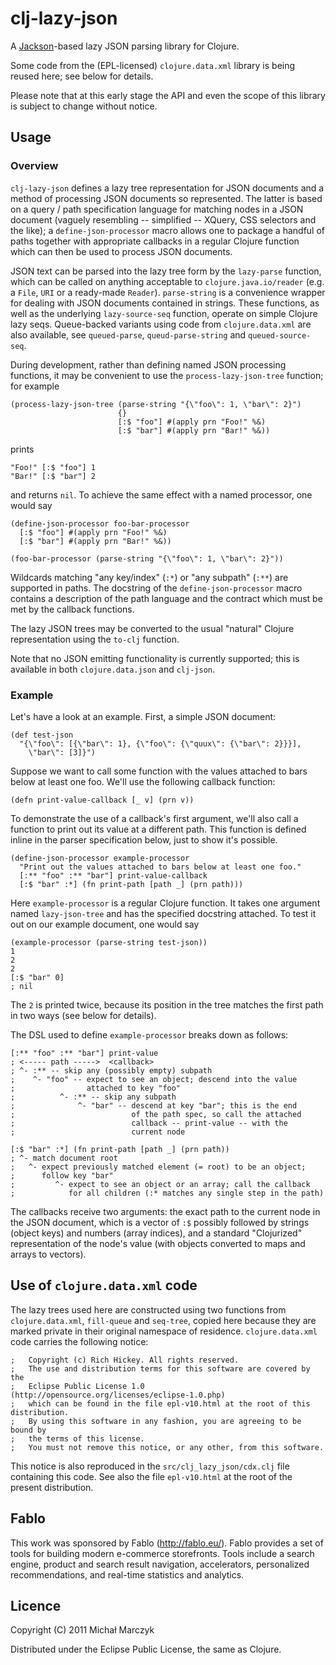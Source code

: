 # clj-lazy-json

A [Jackson](http://jackson.codehaus.org/)-based lazy JSON parsing
library for Clojure.

Some code from the (EPL-licensed) `clojure.data.xml` library is being
reused here; see below for details.

Please note that at this early stage the API and even the scope of
this library is subject to change without notice.

## Usage

### Overview

`clj-lazy-json` defines a lazy tree representation for JSON documents
and a method of processing JSON documents so represented. The latter
is based on a query / path specification language for matching nodes
in a JSON document (vaguely resembling -- simplified -- XQuery, CSS
selectors and the like); a `define-json-processor` macro allows one to
package a handful of paths together with appropriate callbacks in a
regular Clojure function which can then be used to process JSON
documents.

JSON text can be parsed into the lazy tree form by the `lazy-parse`
function, which can be called on anything acceptable to
`clojure.java.io/reader` (e.g. a `File`, `URI` or a ready-made
`Reader`). `parse-string` is a convenience wrapper for dealing with
JSON documents contained in strings. These functions, as well as the
underlying `lazy-source-seq` function, operate on simple Clojure lazy
seqs. Queue-backed variants using code from `clojure.data.xml` are
also available, see `queued-parse`, `queud-parse-string` and
`queued-source-seq`.

During development, rather than defining named JSON processing
functions, it may be convenient to use the `process-lazy-json-tree`
function; for example

    (process-lazy-json-tree (parse-string "{\"foo\": 1, \"bar\": 2}")
                            {}
                            [:$ "foo"] #(apply prn "Foo!" %&)
                            [:$ "bar"] #(apply prn "Bar!" %&))

prints

    "Foo!" [:$ "foo"] 1
    "Bar!" [:$ "bar"] 2

and returns `nil`. To achieve the same effect with a named processor,
one would say

    (define-json-processor foo-bar-processor
      [:$ "foo"] #(apply prn "Foo!" %&)
      [:$ "bar"] #(apply prn "Bar!" %&))

    (foo-bar-processor (parse-string "{\"foo\": 1, \"bar\": 2}"))

Wildcards matching "any key/index" (`:*`) or "any subpath" (`:**`) are
supported in paths. The docstring of the `define-json-processor` macro
contains a description of the path language and the contract which
must be met by the callback functions.

The lazy JSON trees may be converted to the usual "natural" Clojure
representation using the `to-clj` function.

Note that no JSON emitting functionality is currently supported; this
is available in both `clojure.data.json` and `clj-json`.

### Example

Let's have a look at an example. First, a simple JSON document:

    (def test-json
      "{\"foo\": [{\"bar\": 1}, {\"foo\": {\"quux\": {\"bar\": 2}}}],
        \"bar\": [3]}")

Suppose we want to call some function with the values attached to bars
below at least one foo. We'll use the following callback function:

    (defn print-value-callback [_ v] (prn v))

To demonstrate the use of a callback's first argument, we'll also call
a function to print out its value at a different path. This function
is defined inline in the parser specification below, just to show it's
possible.

    (define-json-processor example-processor
      "Print out the values attached to bars below at least one foo."
      [:** "foo" :** "bar"] print-value-callback
      [:$ "bar" :*] (fn print-path [path _] (prn path)))

Here `example-processor` is a regular Clojure function. It takes one
argument named `lazy-json-tree` and has the specified docstring
attached. To test it out on our example document, one would say

    (example-processor (parse-string test-json))
    1
    2
    2
    [:$ "bar" 0]
    ; nil

The `2` is printed twice, because its position in the tree matches the
first path in two ways (see below for details).

The DSL used to define `example-processor` breaks down as follows:

    [:** "foo" :** "bar"] print-value
    ; <----- path ----->  <callback>
    ; ^- :** -- skip any (possibly empty) subpath
    ;    ^- "foo" -- expect to see an object; descend into the value
    ;                attached to key "foo"
    ;          ^- :** -- skip any subpath
    ;              ^- "bar" -- descend at key "bar"; this is the end
    ;                          of the path spec, so call the attached
    ;                          callback -- print-value -- with the
    ;                          current node

    [:$ "bar" :*] (fn print-path [path _] (prn path))
    ; ^- match document root
    ;   ^- expect previously matched element (= root) to be an object;
    ;      follow key "bar"
    ;         ^- expect to see an object or an array; call the callback
    ;            for all children (:* matches any single step in the path)

The callbacks receive two arguments: the exact path to the current
node in the JSON document, which is a vector of `:$` possibly followed
by strings (object keys) and numbers (array indices), and a standard
"Clojurized" representation of the node's value (with objects
converted to maps and arrays to vectors).

## Use of `clojure.data.xml` code

The lazy trees used here are constructed using two functions from
`clojure.data.xml`, `fill-queue` and `seq-tree`, copied here because
they are marked private in their original namespace of residence.
`clojure.data.xml` code carries the following notice:

    ;   Copyright (c) Rich Hickey. All rights reserved.
    ;   The use and distribution terms for this software are covered by the
    ;   Eclipse Public License 1.0 (http://opensource.org/licenses/eclipse-1.0.php)
    ;   which can be found in the file epl-v10.html at the root of this distribution.
    ;   By using this software in any fashion, you are agreeing to be bound by
    ;   the terms of this license.
    ;   You must not remove this notice, or any other, from this software.

This notice is also reproduced in the `src/clj_lazy_json/cdx.clj` file
containing this code. See also the file `epl-v10.html` at the root of
the present distribution.

## Fablo

This work was sponsored by Fablo (http://fablo.eu/). Fablo provides a
set of tools for building modern e-commerce storefronts. Tools include
a search engine, product and search result navigation, accelerators,
personalized recommendations, and real-time statistics and analytics.

## Licence

Copyright (C) 2011 Michał Marczyk

Distributed under the Eclipse Public License, the same as Clojure.
